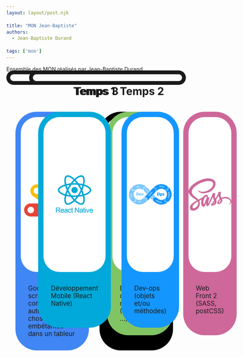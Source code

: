 ```yaml
---
layout: layout/post.njk

title: "MON Jean-Baptiste"
authors:
  - Jean-Baptiste Durand

tags: ['mon']
---
```


<!-- début résumé -->
Ensemble des MON réalisés par Jean-Baptiste Durand
<!-- fin résumé -->

<div class="temps-container">
	<div class="temps-border temps-border-left"/>
	<h2 class="temps">Temps 1</h2>
	<div class="card-container">
		<div class="card" style="background-color:#4086f4;">
			<div class="img-container"><img src="./Image/Google_Apps_Script.svg.png" alt="Avatar" style="width:100%"></div>
			<p class="MON-descriptif">Google apps script ou comment automatiser les choses embêtantes dans un tableur</p>
		</div>
		<div class="card" style="background-color:#000;">
			<div class="img-container"><img src="./Image/11ty.png" alt="Avatar" style="width:100%;"></div>
			<p class="MON-descriptif"> Créer son site web statique avec eleventy </p>
		</div>
	</div>
</div>

<div class="temps-container">
	<div class="temps-border temps-border-right"/>
	<h2 class="temps">Temps 2</h2>
	<div class="card-container">
		<div class="card" style="background-color:#81c464;">
			<div class="img-container"><img src="./Image/logo-mongoDB.jpg" alt="Avatar" style="width:100%;border-radius: 8em;"></div>
			<p class="MON-descriptif">Bases de données non relationnelles (MongoDB, ...)</p>
		</div>
		<div class="card" style="background-color:#ce679a;">
			<div class="img-container"><img src="./Image/1200px-Sass_Logo_Color.svg.png" alt="Avatar" style="width:100%"></div>
			<p class="MON-descriptif"> Web Front 2 (SASS, postCSS) </p>
		</div>
	</div>
</div>

<div class="temps-container">
	<div class="temps-border temps-border-left"/>
	<h2 class="temps">Temps 3</h2>
	<div class="card-container">
		<div class="card" style="background-color:#00a9d9;">
			<div class="img-container"><img src="./Image/1631026680-logo-react-native.png" alt="Avatar" style="width:100%"></div>
			<p class="MON-descriptif">Développement Mobile (React Native)</p>
		</div>
		<div class="card" style="background-color:#1496ff;">
			<div class="img-container"><img src="./Image/13429_ILL_DevOpsLoop.png" alt="Avatar" style="width:100%"></div>
			<p class="MON-descriptif"> Dev-ops (objets et/ou méthodes)</p>
		</div>
	</div>
</div>

<style>
	.temps{
		text-align:center;
		font-size:2em;
		border-bottom-width:0px;
		margin-top:1em;
	}
	.temps-container{
		position:relative;
		padding-left: 30px;
		padding-right: 30px;
	}
	.temps-border{
		position:absolute;
		border:solid;
		border-width: 10px 0px 10px 0px;
		top:calc(-1em - 5px);
		bottom:calc(-1em - 5px);
		z-index:-1;
	}
	.temps-border-left{
		border-left-width:10px;
		border-radius: 40px 0px 0px 40px;
		right:10%;
		left:0;
	}
	.temps-border-right{
		border-right-width:10px;
		border-radius: 0px 40px 40px 0px;
		left:50%;
		right:0;
	}
	.card-container{
		display:flex;
		flex-direction:row;
	}
	.card{
		flex:1;
		margin:1em;
		border-radius: 4em;
		--opacity:0.2;
	}
	.img-container{
		height:408.6px;
		display: flex;
		justify-content: center;
		align-items: center;
		background-color:white;
		margin-right:1em;
		margin-left:1em;
		margin-top:1em;
		border-radius: 3em;
	}
	img{
		border-width:0;
	}
	.MON-descriptif{
		margin:2em;
		font-size:1.2em;
	}
</style>